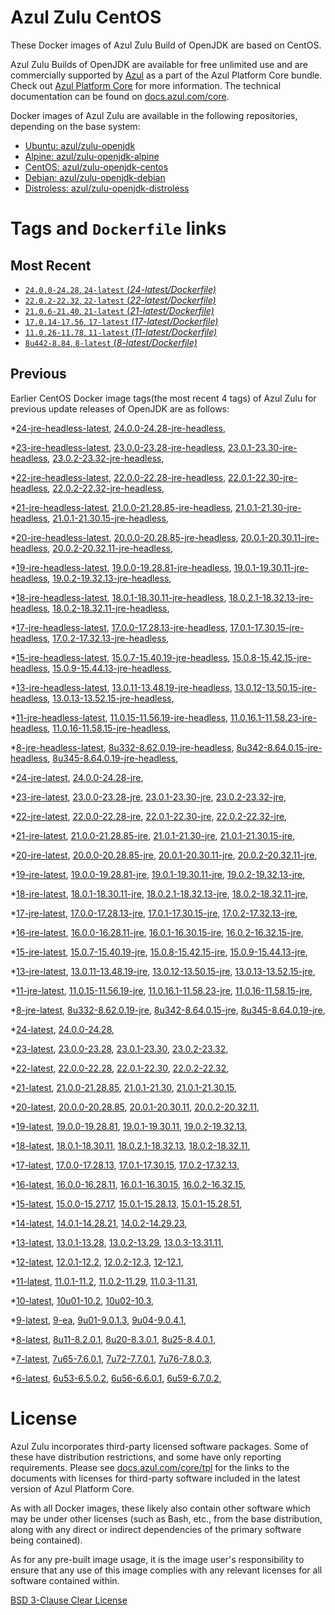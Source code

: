 Azul Zulu CentOS
================

These Docker images of Azul Zulu Build of OpenJDK are based on CentOS.

Azul Zulu Builds of OpenJDK are available for free unlimited use and are commercially supported by [Azul][1] as a part of the Azul Platform Core bundle.
Check out [Azul Platform Core][2] for more information. The technical documentation can be found on [docs.azul.com/core][3].

Docker images of Azul Zulu are available in the following repositories, depending on the base system:

  * [Ubuntu: azul/zulu-openjdk][4]
  * [Alpine: azul/zulu-openjdk-alpine][5]
  * [CentOS: azul/zulu-openjdk-centos][6]
  * [Debian: azul/zulu-openjdk-debian][7]
  * [Distroless: azul/zulu-openjdk-distroless][8]

Tags and `Dockerfile` links
===========================

Most Recent
-----------


  * [`24.0.0-24.28`, `24-latest` (*24-latest/Dockerfile)*][36]
  * [`22.0.2-22.32`, `22-latest` (*22-latest/Dockerfile)*][50]
  * [`21.0.6-21.40`, `21-latest` (*21-latest/Dockerfile)*][60]
  * [`17.0.14-17.56`, `17-latest` (*17-latest/Dockerfile)*][116]
  * [`11.0.26-11.78`, `11-latest` (*11-latest/Dockerfile)*][229]
  * [`8u442-8.84`, `8-latest` (*8-latest/Dockerfile)*][298]

Previous
--------

Earlier CentOS Docker image tags(the most recent 4 tags) of Azul Zulu for previous update releases of OpenJDK are as follows:


  *[24-jre-headless-latest][11],
  [24.0.0-24.28-jre-headless][39],
  
  *[23-jre-headless-latest][12],
  [23.0.0-23.28-jre-headless][43],
  [23.0.1-23.30-jre-headless][45],
  [23.0.2-23.32-jre-headless][49],
  
  *[22-jre-headless-latest][13],
  [22.0.0-22.28-jre-headless][51],
  [22.0.1-22.30-jre-headless][55],
  [22.0.2-22.32-jre-headless][59],
  
  *[21-jre-headless-latest][14],
  [21.0.0-21.28.85-jre-headless][61],
  [21.0.1-21.30-jre-headless][65],
  [21.0.1-21.30.15-jre-headless][67],
  
  
  
  
  
  
  *[20-jre-headless-latest][15],
  [20.0.0-20.28.85-jre-headless][88],
  [20.0.1-20.30.11-jre-headless][90],
  [20.0.2-20.32.11-jre-headless][94],
  
  *[19-jre-headless-latest][16],
  [19.0.0-19.28.81-jre-headless][96],
  [19.0.1-19.30.11-jre-headless][100],
  [19.0.2-19.32.13-jre-headless][104],
  
  *[18-jre-headless-latest][17],
  [18.0.1-18.30.11-jre-headless][107],
  [18.0.2.1-18.32.13-jre-headless][111],
  [18.0.2-18.32.11-jre-headless][113],
  
  *[17-jre-headless-latest][18],
  [17.0.0-17.28.13-jre-headless][117],
  [17.0.1-17.30.15-jre-headless][122],
  [17.0.2-17.32.13-jre-headless][125],
  
  
  
  
  
  
  
  
  
  
  
  
  
  
  
  
  *[15-jre-headless-latest][19],
  [15.0.7-15.40.19-jre-headless][188],
  [15.0.8-15.42.15-jre-headless][192],
  [15.0.9-15.44.13-jre-headless][194],
  
  
  *[13-jre-headless-latest][20],
  [13.0.11-13.48.19-jre-headless][214],
  [13.0.12-13.50.15-jre-headless][218],
  [13.0.13-13.52.15-jre-headless][219],
  
  
  *[11-jre-headless-latest][21],
  [11.0.15-11.56.19-jre-headless][246],
  [11.0.16.1-11.58.23-jre-headless][248],
  [11.0.16-11.58.15-jre-headless][252],
  
  
  
  
  
  
  
  
  
  
  
  
  
  *[8-jre-headless-latest][22],
  [8u332-8.62.0.19-jre-headless][336],
  [8u342-8.64.0.15-jre-headless][340],
  [8u345-8.64.0.19-jre-headless][343],
  
  
  
  
  
  
  
  
  
  
  
  
  
  *[24-jre-latest][23],
  [24.0.0-24.28-jre][38],
  
  *[23-jre-latest][24],
  [23.0.0-23.28-jre][41],
  [23.0.1-23.30-jre][46],
  [23.0.2-23.32-jre][48],
  
  *[22-jre-latest][25],
  [22.0.0-22.28-jre][53],
  [22.0.1-22.30-jre][54],
  [22.0.2-22.32-jre][58],
  
  *[21-jre-latest][26],
  [21.0.0-21.28.85-jre][63],
  [21.0.1-21.30-jre][64],
  [21.0.1-21.30.15-jre][69],
  
  
  
  
  
  
  *[20-jre-latest][27],
  [20.0.0-20.28.85-jre][87],
  [20.0.1-20.30.11-jre][91],
  [20.0.2-20.32.11-jre][93],
  
  *[19-jre-latest][28],
  [19.0.0-19.28.81-jre][98],
  [19.0.1-19.30.11-jre][99],
  [19.0.2-19.32.13-jre][102],
  
  *[18-jre-latest][29],
  [18.0.1-18.30.11-jre][109],
  [18.0.2.1-18.32.13-jre][110],
  [18.0.2-18.32.11-jre][114],
  
  *[17-jre-latest][30],
  [17.0.0-17.28.13-jre][119],
  [17.0.1-17.30.15-jre][120],
  [17.0.2-17.32.13-jre][124],
  
  
  
  
  
  
  
  
  
  
  
  
  
  
  
  
  *[16-jre-latest][31],
  [16.0.0-16.28.11-jre][173],
  [16.0.1-16.30.15-jre][174],
  [16.0.2-16.32.15-jre][177],
  
  *[15-jre-latest][32],
  [15.0.7-15.40.19-jre][187],
  [15.0.8-15.42.15-jre][191],
  [15.0.9-15.44.13-jre][193],
  
  
  *[13-jre-latest][33],
  [13.0.11-13.48.19-jre][215],
  [13.0.12-13.50.15-jre][216],
  [13.0.13-13.52.15-jre][221],
  
  
  *[11-jre-latest][34],
  [11.0.15-11.56.19-jre][245],
  [11.0.16.1-11.58.23-jre][250],
  [11.0.16-11.58.15-jre][253],
  
  
  
  
  
  
  
  
  
  
  
  
  
  *[8-jre-latest][35],
  [8u332-8.62.0.19-jre][337],
  [8u342-8.64.0.15-jre][341],
  [8u345-8.64.0.19-jre][344],
  
  
  
  
  
  
  
  
  
  
  
  
  
  *[24-latest][36],
  [24.0.0-24.28][37],
  
  *[23-latest][40],
  [23.0.0-23.28][42],
  [23.0.1-23.30][44],
  [23.0.2-23.32][47],
  
  *[22-latest][50],
  [22.0.0-22.28][52],
  [22.0.1-22.30][56],
  [22.0.2-22.32][57],
  
  *[21-latest][60],
  [21.0.0-21.28.85][62],
  [21.0.1-21.30][66],
  [21.0.1-21.30.15][68],
  
  
  
  
  
  
  *[20-latest][85],
  [20.0.0-20.28.85][86],
  [20.0.1-20.30.11][89],
  [20.0.2-20.32.11][92],
  
  *[19-latest][95],
  [19.0.0-19.28.81][97],
  [19.0.1-19.30.11][101],
  [19.0.2-19.32.13][103],
  
  
  *[18-latest][106],
  [18.0.1-18.30.11][108],
  [18.0.2.1-18.32.13][112],
  [18.0.2-18.32.11][115],
  
  *[17-latest][116],
  [17.0.0-17.28.13][118],
  [17.0.1-17.30.15][121],
  [17.0.2-17.32.13][123],
  
  
  
  
  
  
  
  
  
  
  
  
  
  
  
  
  *[16-latest][171],
  [16.0.0-16.28.11][172],
  [16.0.1-16.30.15][175],
  [16.0.2-16.32.15][176],
  
  *[15-latest][178],
  [15.0.0-15.27.17][179],
  [15.0.1-15.28.13][180],
  [15.0.1-15.28.51][181],
  
  
  
  
  
  
  
  
  
  
  *[14-latest][199],
  [14.0.1-14.28.21][200],
  [14.0.2-14.29.23][201],
  
  *[13-latest][202],
  [13.0.1-13.28][203],
  [13.0.2-13.29][204],
  [13.0.3-13.31.11][205],
  
  
  
  
  
  
  
  
  
  
  
  
  *[12-latest][225],
  [12.0.1-12.2][226],
  [12.0.2-12.3][227],
  [12-12.1][228],
  
  *[11-latest][229],
  [11.0.1-11.2][230],
  [11.0.2-11.29][231],
  [11.0.3-11.31][232],
  
  
  
  
  
  
  
  
  
  
  
  
  
  
  
  
  
  
  
  
  
  
  
  
  
  
  
  
  *[10-latest][290],
  [10u01-10.2][291],
  [10u02-10.3][292],
  
  *[9-latest][293],
  [9-ea][294],
  [9u01-9.0.1.3][295],
  [9u04-9.0.4.1][296],
  
  
  *[8-latest][298],
  [8u11-8.2.0.1][299],
  [8u20-8.3.0.1][300],
  [8u25-8.4.0.1][301],
  
  
  
  
  
  
  
  
  
  
  
  
  
  
  
  
  
  
  
  
  
  
  
  
  
  
  
  
  
  
  
  
  
  
  
  
  
  
  
  
  
  
  
  
  
  
  
  
  
  
  *[7-latest][381],
  [7u65-7.6.0.1][382],
  [7u72-7.7.0.1][383],
  [7u76-7.8.0.3][384],
  
  
  
  
  
  
  
  
  
  
  
  
  
  
  
  
  
  
  
  
  
  
  
  
  
  
  
  
  
  
  
  
  *[6-latest][416],
  [6u53-6.5.0.2][417],
  [6u56-6.6.0.1][418],
  [6u59-6.7.0.2][419],
  
  
  
  
  
  
  
  
  
  
  
  
  
  
  
  License
=======

Azul Zulu incorporates third-party licensed software packages. Some of these have distribution restrictions, and some have only reporting requirements. Please see [docs.azul.com/core/tpl][9] for the links to the documents with licenses for third-party software included in the latest version of Azul Platform Core.

As with all Docker images, these likely also contain other software which may be under other licenses (such as Bash, etc., from the base distribution, along with any direct or indirect dependencies of the primary software being contained).

As for any pre-built image usage, it is the image user's responsibility to ensure that any use of this image complies with any relevant licenses for all software contained within.

[BSD 3-Clause Clear License][10]

  [1]: https://www.azul.com/
  [2]: https://www.azul.com/products/core/
  [3]: https://docs.azul.com/core/
  [4]: https://hub.docker.com/r/azul/zulu-openjdk
  [5]: https://hub.docker.com/r/azul/zulu-openjdk-alpine
  [6]: https://hub.docker.com/r/azul/zulu-openjdk-centos
  [7]: https://hub.docker.com/r/azul/zulu-openjdk-debian
  [8]: https://hub.docker.com/r/azul/zulu-openjdk-distroless
  [9]: https://docs.azul.com/core/tpl
  [10]: https://github.com/zulu-openjdk/zulu-openjdk/blob/master/LICENSE.txt


  [11]: https://github.com/zulu-openjdk/zulu-openjdk/blob/master/centos/24-jre-headless-latest/Dockerfile
  [39]: https://github.com/zulu-openjdk/zulu-openjdk/blob/master/centos/24.0.0-24.28-jre-headless/Dockerfile
  
  [12]: https://github.com/zulu-openjdk/zulu-openjdk/blob/master/centos/23-jre-headless-latest/Dockerfile
  [43]: https://github.com/zulu-openjdk/zulu-openjdk/blob/master/centos/23.0.0-23.28-jre-headless/Dockerfile
  [45]: https://github.com/zulu-openjdk/zulu-openjdk/blob/master/centos/23.0.1-23.30-jre-headless/Dockerfile
  [49]: https://github.com/zulu-openjdk/zulu-openjdk/blob/master/centos/23.0.2-23.32-jre-headless/Dockerfile
  
  [13]: https://github.com/zulu-openjdk/zulu-openjdk/blob/master/centos/22-jre-headless-latest/Dockerfile
  [51]: https://github.com/zulu-openjdk/zulu-openjdk/blob/master/centos/22.0.0-22.28-jre-headless/Dockerfile
  [55]: https://github.com/zulu-openjdk/zulu-openjdk/blob/master/centos/22.0.1-22.30-jre-headless/Dockerfile
  [59]: https://github.com/zulu-openjdk/zulu-openjdk/blob/master/centos/22.0.2-22.32-jre-headless/Dockerfile
  
  [14]: https://github.com/zulu-openjdk/zulu-openjdk/blob/master/centos/21-jre-headless-latest/Dockerfile
  [61]: https://github.com/zulu-openjdk/zulu-openjdk/blob/master/centos/21.0.0-21.28.85-jre-headless/Dockerfile
  [65]: https://github.com/zulu-openjdk/zulu-openjdk/blob/master/centos/21.0.1-21.30-jre-headless/Dockerfile
  [67]: https://github.com/zulu-openjdk/zulu-openjdk/blob/master/centos/21.0.1-21.30.15-jre-headless/Dockerfile
  
  
  
  
  
  
  [15]: https://github.com/zulu-openjdk/zulu-openjdk/blob/master/centos/20-jre-headless-latest/Dockerfile
  [88]: https://github.com/zulu-openjdk/zulu-openjdk/blob/master/centos/20.0.0-20.28.85-jre-headless/Dockerfile
  [90]: https://github.com/zulu-openjdk/zulu-openjdk/blob/master/centos/20.0.1-20.30.11-jre-headless/Dockerfile
  [94]: https://github.com/zulu-openjdk/zulu-openjdk/blob/master/centos/20.0.2-20.32.11-jre-headless/Dockerfile
  
  [16]: https://github.com/zulu-openjdk/zulu-openjdk/blob/master/centos/19-jre-headless-latest/Dockerfile
  [96]: https://github.com/zulu-openjdk/zulu-openjdk/blob/master/centos/19.0.0-19.28.81-jre-headless/Dockerfile
  [100]: https://github.com/zulu-openjdk/zulu-openjdk/blob/master/centos/19.0.1-19.30.11-jre-headless/Dockerfile
  [104]: https://github.com/zulu-openjdk/zulu-openjdk/blob/master/centos/19.0.2-19.32.13-jre-headless/Dockerfile
  
  [17]: https://github.com/zulu-openjdk/zulu-openjdk/blob/master/centos/18-jre-headless-latest/Dockerfile
  [107]: https://github.com/zulu-openjdk/zulu-openjdk/blob/master/centos/18.0.1-18.30.11-jre-headless/Dockerfile
  [111]: https://github.com/zulu-openjdk/zulu-openjdk/blob/master/centos/18.0.2.1-18.32.13-jre-headless/Dockerfile
  [113]: https://github.com/zulu-openjdk/zulu-openjdk/blob/master/centos/18.0.2-18.32.11-jre-headless/Dockerfile
  
  [18]: https://github.com/zulu-openjdk/zulu-openjdk/blob/master/centos/17-jre-headless-latest/Dockerfile
  [117]: https://github.com/zulu-openjdk/zulu-openjdk/blob/master/centos/17.0.0-17.28.13-jre-headless/Dockerfile
  [122]: https://github.com/zulu-openjdk/zulu-openjdk/blob/master/centos/17.0.1-17.30.15-jre-headless/Dockerfile
  [125]: https://github.com/zulu-openjdk/zulu-openjdk/blob/master/centos/17.0.2-17.32.13-jre-headless/Dockerfile
  
  
  
  
  
  
  
  
  
  
  
  
  
  
  
  
  [19]: https://github.com/zulu-openjdk/zulu-openjdk/blob/master/centos/15-jre-headless-latest/Dockerfile
  [188]: https://github.com/zulu-openjdk/zulu-openjdk/blob/master/centos/15.0.7-15.40.19-jre-headless/Dockerfile
  [192]: https://github.com/zulu-openjdk/zulu-openjdk/blob/master/centos/15.0.8-15.42.15-jre-headless/Dockerfile
  [194]: https://github.com/zulu-openjdk/zulu-openjdk/blob/master/centos/15.0.9-15.44.13-jre-headless/Dockerfile
  
  
  [20]: https://github.com/zulu-openjdk/zulu-openjdk/blob/master/centos/13-jre-headless-latest/Dockerfile
  [214]: https://github.com/zulu-openjdk/zulu-openjdk/blob/master/centos/13.0.11-13.48.19-jre-headless/Dockerfile
  [218]: https://github.com/zulu-openjdk/zulu-openjdk/blob/master/centos/13.0.12-13.50.15-jre-headless/Dockerfile
  [219]: https://github.com/zulu-openjdk/zulu-openjdk/blob/master/centos/13.0.13-13.52.15-jre-headless/Dockerfile
  
  
  [21]: https://github.com/zulu-openjdk/zulu-openjdk/blob/master/centos/11-jre-headless-latest/Dockerfile
  [246]: https://github.com/zulu-openjdk/zulu-openjdk/blob/master/centos/11.0.15-11.56.19-jre-headless/Dockerfile
  [248]: https://github.com/zulu-openjdk/zulu-openjdk/blob/master/centos/11.0.16.1-11.58.23-jre-headless/Dockerfile
  [252]: https://github.com/zulu-openjdk/zulu-openjdk/blob/master/centos/11.0.16-11.58.15-jre-headless/Dockerfile
  
  
  
  
  
  
  
  
  
  
  
  
  
  [22]: https://github.com/zulu-openjdk/zulu-openjdk/blob/master/centos/8-jre-headless-latest/Dockerfile
  [336]: https://github.com/zulu-openjdk/zulu-openjdk/blob/master/centos/8u332-8.62.0.19-jre-headless/Dockerfile
  [340]: https://github.com/zulu-openjdk/zulu-openjdk/blob/master/centos/8u342-8.64.0.15-jre-headless/Dockerfile
  [343]: https://github.com/zulu-openjdk/zulu-openjdk/blob/master/centos/8u345-8.64.0.19-jre-headless/Dockerfile
  
  
  
  
  
  
  
  
  
  
  
  
  
  [23]: https://github.com/zulu-openjdk/zulu-openjdk/blob/master/centos/24-jre-latest/Dockerfile
  [38]: https://github.com/zulu-openjdk/zulu-openjdk/blob/master/centos/24.0.0-24.28-jre/Dockerfile
  
  [24]: https://github.com/zulu-openjdk/zulu-openjdk/blob/master/centos/23-jre-latest/Dockerfile
  [41]: https://github.com/zulu-openjdk/zulu-openjdk/blob/master/centos/23.0.0-23.28-jre/Dockerfile
  [46]: https://github.com/zulu-openjdk/zulu-openjdk/blob/master/centos/23.0.1-23.30-jre/Dockerfile
  [48]: https://github.com/zulu-openjdk/zulu-openjdk/blob/master/centos/23.0.2-23.32-jre/Dockerfile
  
  [25]: https://github.com/zulu-openjdk/zulu-openjdk/blob/master/centos/22-jre-latest/Dockerfile
  [53]: https://github.com/zulu-openjdk/zulu-openjdk/blob/master/centos/22.0.0-22.28-jre/Dockerfile
  [54]: https://github.com/zulu-openjdk/zulu-openjdk/blob/master/centos/22.0.1-22.30-jre/Dockerfile
  [58]: https://github.com/zulu-openjdk/zulu-openjdk/blob/master/centos/22.0.2-22.32-jre/Dockerfile
  
  [26]: https://github.com/zulu-openjdk/zulu-openjdk/blob/master/centos/21-jre-latest/Dockerfile
  [63]: https://github.com/zulu-openjdk/zulu-openjdk/blob/master/centos/21.0.0-21.28.85-jre/Dockerfile
  [64]: https://github.com/zulu-openjdk/zulu-openjdk/blob/master/centos/21.0.1-21.30-jre/Dockerfile
  [69]: https://github.com/zulu-openjdk/zulu-openjdk/blob/master/centos/21.0.1-21.30.15-jre/Dockerfile
  
  
  
  
  
  
  [27]: https://github.com/zulu-openjdk/zulu-openjdk/blob/master/centos/20-jre-latest/Dockerfile
  [87]: https://github.com/zulu-openjdk/zulu-openjdk/blob/master/centos/20.0.0-20.28.85-jre/Dockerfile
  [91]: https://github.com/zulu-openjdk/zulu-openjdk/blob/master/centos/20.0.1-20.30.11-jre/Dockerfile
  [93]: https://github.com/zulu-openjdk/zulu-openjdk/blob/master/centos/20.0.2-20.32.11-jre/Dockerfile
  
  [28]: https://github.com/zulu-openjdk/zulu-openjdk/blob/master/centos/19-jre-latest/Dockerfile
  [98]: https://github.com/zulu-openjdk/zulu-openjdk/blob/master/centos/19.0.0-19.28.81-jre/Dockerfile
  [99]: https://github.com/zulu-openjdk/zulu-openjdk/blob/master/centos/19.0.1-19.30.11-jre/Dockerfile
  [102]: https://github.com/zulu-openjdk/zulu-openjdk/blob/master/centos/19.0.2-19.32.13-jre/Dockerfile
  
  [29]: https://github.com/zulu-openjdk/zulu-openjdk/blob/master/centos/18-jre-latest/Dockerfile
  [109]: https://github.com/zulu-openjdk/zulu-openjdk/blob/master/centos/18.0.1-18.30.11-jre/Dockerfile
  [110]: https://github.com/zulu-openjdk/zulu-openjdk/blob/master/centos/18.0.2.1-18.32.13-jre/Dockerfile
  [114]: https://github.com/zulu-openjdk/zulu-openjdk/blob/master/centos/18.0.2-18.32.11-jre/Dockerfile
  
  [30]: https://github.com/zulu-openjdk/zulu-openjdk/blob/master/centos/17-jre-latest/Dockerfile
  [119]: https://github.com/zulu-openjdk/zulu-openjdk/blob/master/centos/17.0.0-17.28.13-jre/Dockerfile
  [120]: https://github.com/zulu-openjdk/zulu-openjdk/blob/master/centos/17.0.1-17.30.15-jre/Dockerfile
  [124]: https://github.com/zulu-openjdk/zulu-openjdk/blob/master/centos/17.0.2-17.32.13-jre/Dockerfile
  
  
  
  
  
  
  
  
  
  
  
  
  
  
  
  
  [31]: https://github.com/zulu-openjdk/zulu-openjdk/blob/master/centos/16-jre-latest/Dockerfile
  [173]: https://github.com/zulu-openjdk/zulu-openjdk/blob/master/centos/16.0.0-16.28.11-jre/Dockerfile
  [174]: https://github.com/zulu-openjdk/zulu-openjdk/blob/master/centos/16.0.1-16.30.15-jre/Dockerfile
  [177]: https://github.com/zulu-openjdk/zulu-openjdk/blob/master/centos/16.0.2-16.32.15-jre/Dockerfile
  
  [32]: https://github.com/zulu-openjdk/zulu-openjdk/blob/master/centos/15-jre-latest/Dockerfile
  [187]: https://github.com/zulu-openjdk/zulu-openjdk/blob/master/centos/15.0.7-15.40.19-jre/Dockerfile
  [191]: https://github.com/zulu-openjdk/zulu-openjdk/blob/master/centos/15.0.8-15.42.15-jre/Dockerfile
  [193]: https://github.com/zulu-openjdk/zulu-openjdk/blob/master/centos/15.0.9-15.44.13-jre/Dockerfile
  
  
  [33]: https://github.com/zulu-openjdk/zulu-openjdk/blob/master/centos/13-jre-latest/Dockerfile
  [215]: https://github.com/zulu-openjdk/zulu-openjdk/blob/master/centos/13.0.11-13.48.19-jre/Dockerfile
  [216]: https://github.com/zulu-openjdk/zulu-openjdk/blob/master/centos/13.0.12-13.50.15-jre/Dockerfile
  [221]: https://github.com/zulu-openjdk/zulu-openjdk/blob/master/centos/13.0.13-13.52.15-jre/Dockerfile
  
  
  [34]: https://github.com/zulu-openjdk/zulu-openjdk/blob/master/centos/11-jre-latest/Dockerfile
  [245]: https://github.com/zulu-openjdk/zulu-openjdk/blob/master/centos/11.0.15-11.56.19-jre/Dockerfile
  [250]: https://github.com/zulu-openjdk/zulu-openjdk/blob/master/centos/11.0.16.1-11.58.23-jre/Dockerfile
  [253]: https://github.com/zulu-openjdk/zulu-openjdk/blob/master/centos/11.0.16-11.58.15-jre/Dockerfile
  
  
  
  
  
  
  
  
  
  
  
  
  
  [35]: https://github.com/zulu-openjdk/zulu-openjdk/blob/master/centos/8-jre-latest/Dockerfile
  [337]: https://github.com/zulu-openjdk/zulu-openjdk/blob/master/centos/8u332-8.62.0.19-jre/Dockerfile
  [341]: https://github.com/zulu-openjdk/zulu-openjdk/blob/master/centos/8u342-8.64.0.15-jre/Dockerfile
  [344]: https://github.com/zulu-openjdk/zulu-openjdk/blob/master/centos/8u345-8.64.0.19-jre/Dockerfile
  
  
  
  
  
  
  
  
  
  
  
  
  
  [36]: https://github.com/zulu-openjdk/zulu-openjdk/blob/master/centos/24-latest/Dockerfile
  [37]: https://github.com/zulu-openjdk/zulu-openjdk/blob/master/centos/24.0.0-24.28/Dockerfile
  
  [40]: https://github.com/zulu-openjdk/zulu-openjdk/blob/master/centos/23-latest/Dockerfile
  [42]: https://github.com/zulu-openjdk/zulu-openjdk/blob/master/centos/23.0.0-23.28/Dockerfile
  [44]: https://github.com/zulu-openjdk/zulu-openjdk/blob/master/centos/23.0.1-23.30/Dockerfile
  [47]: https://github.com/zulu-openjdk/zulu-openjdk/blob/master/centos/23.0.2-23.32/Dockerfile
  
  [50]: https://github.com/zulu-openjdk/zulu-openjdk/blob/master/centos/22-latest/Dockerfile
  [52]: https://github.com/zulu-openjdk/zulu-openjdk/blob/master/centos/22.0.0-22.28/Dockerfile
  [56]: https://github.com/zulu-openjdk/zulu-openjdk/blob/master/centos/22.0.1-22.30/Dockerfile
  [57]: https://github.com/zulu-openjdk/zulu-openjdk/blob/master/centos/22.0.2-22.32/Dockerfile
  
  [60]: https://github.com/zulu-openjdk/zulu-openjdk/blob/master/centos/21-latest/Dockerfile
  [62]: https://github.com/zulu-openjdk/zulu-openjdk/blob/master/centos/21.0.0-21.28.85/Dockerfile
  [66]: https://github.com/zulu-openjdk/zulu-openjdk/blob/master/centos/21.0.1-21.30/Dockerfile
  [68]: https://github.com/zulu-openjdk/zulu-openjdk/blob/master/centos/21.0.1-21.30.15/Dockerfile
  
  
  
  
  
  
  [85]: https://github.com/zulu-openjdk/zulu-openjdk/blob/master/centos/20-latest/Dockerfile
  [86]: https://github.com/zulu-openjdk/zulu-openjdk/blob/master/centos/20.0.0-20.28.85/Dockerfile
  [89]: https://github.com/zulu-openjdk/zulu-openjdk/blob/master/centos/20.0.1-20.30.11/Dockerfile
  [92]: https://github.com/zulu-openjdk/zulu-openjdk/blob/master/centos/20.0.2-20.32.11/Dockerfile
  
  [95]: https://github.com/zulu-openjdk/zulu-openjdk/blob/master/centos/19-latest/Dockerfile
  [97]: https://github.com/zulu-openjdk/zulu-openjdk/blob/master/centos/19.0.0-19.28.81/Dockerfile
  [101]: https://github.com/zulu-openjdk/zulu-openjdk/blob/master/centos/19.0.1-19.30.11/Dockerfile
  [103]: https://github.com/zulu-openjdk/zulu-openjdk/blob/master/centos/19.0.2-19.32.13/Dockerfile
  
  
  [106]: https://github.com/zulu-openjdk/zulu-openjdk/blob/master/centos/18-latest/Dockerfile
  [108]: https://github.com/zulu-openjdk/zulu-openjdk/blob/master/centos/18.0.1-18.30.11/Dockerfile
  [112]: https://github.com/zulu-openjdk/zulu-openjdk/blob/master/centos/18.0.2.1-18.32.13/Dockerfile
  [115]: https://github.com/zulu-openjdk/zulu-openjdk/blob/master/centos/18.0.2-18.32.11/Dockerfile
  
  [116]: https://github.com/zulu-openjdk/zulu-openjdk/blob/master/centos/17-latest/Dockerfile
  [118]: https://github.com/zulu-openjdk/zulu-openjdk/blob/master/centos/17.0.0-17.28.13/Dockerfile
  [121]: https://github.com/zulu-openjdk/zulu-openjdk/blob/master/centos/17.0.1-17.30.15/Dockerfile
  [123]: https://github.com/zulu-openjdk/zulu-openjdk/blob/master/centos/17.0.2-17.32.13/Dockerfile
  
  
  
  
  
  
  
  
  
  
  
  
  
  
  
  
  [171]: https://github.com/zulu-openjdk/zulu-openjdk/blob/master/centos/16-latest/Dockerfile
  [172]: https://github.com/zulu-openjdk/zulu-openjdk/blob/master/centos/16.0.0-16.28.11/Dockerfile
  [175]: https://github.com/zulu-openjdk/zulu-openjdk/blob/master/centos/16.0.1-16.30.15/Dockerfile
  [176]: https://github.com/zulu-openjdk/zulu-openjdk/blob/master/centos/16.0.2-16.32.15/Dockerfile
  
  [178]: https://github.com/zulu-openjdk/zulu-openjdk/blob/master/centos/15-latest/Dockerfile
  [179]: https://github.com/zulu-openjdk/zulu-openjdk/blob/master/centos/15.0.0-15.27.17/Dockerfile
  [180]: https://github.com/zulu-openjdk/zulu-openjdk/blob/master/centos/15.0.1-15.28.13/Dockerfile
  [181]: https://github.com/zulu-openjdk/zulu-openjdk/blob/master/centos/15.0.1-15.28.51/Dockerfile
  
  
  
  
  
  
  
  
  
  
  [199]: https://github.com/zulu-openjdk/zulu-openjdk/blob/master/centos/14-latest/Dockerfile
  [200]: https://github.com/zulu-openjdk/zulu-openjdk/blob/master/centos/14.0.1-14.28.21/Dockerfile
  [201]: https://github.com/zulu-openjdk/zulu-openjdk/blob/master/centos/14.0.2-14.29.23/Dockerfile
  
  [202]: https://github.com/zulu-openjdk/zulu-openjdk/blob/master/centos/13-latest/Dockerfile
  [203]: https://github.com/zulu-openjdk/zulu-openjdk/blob/master/centos/13.0.1-13.28/Dockerfile
  [204]: https://github.com/zulu-openjdk/zulu-openjdk/blob/master/centos/13.0.2-13.29/Dockerfile
  [205]: https://github.com/zulu-openjdk/zulu-openjdk/blob/master/centos/13.0.3-13.31.11/Dockerfile
  
  
  
  
  
  
  
  
  
  
  
  
  [225]: https://github.com/zulu-openjdk/zulu-openjdk/blob/master/centos/12-latest/Dockerfile
  [226]: https://github.com/zulu-openjdk/zulu-openjdk/blob/master/centos/12.0.1-12.2/Dockerfile
  [227]: https://github.com/zulu-openjdk/zulu-openjdk/blob/master/centos/12.0.2-12.3/Dockerfile
  [228]: https://github.com/zulu-openjdk/zulu-openjdk/blob/master/centos/12-12.1/Dockerfile
  
  [229]: https://github.com/zulu-openjdk/zulu-openjdk/blob/master/centos/11-latest/Dockerfile
  [230]: https://github.com/zulu-openjdk/zulu-openjdk/blob/master/centos/11.0.1-11.2/Dockerfile
  [231]: https://github.com/zulu-openjdk/zulu-openjdk/blob/master/centos/11.0.2-11.29/Dockerfile
  [232]: https://github.com/zulu-openjdk/zulu-openjdk/blob/master/centos/11.0.3-11.31/Dockerfile
  
  
  
  
  
  
  
  
  
  
  
  
  
  
  
  
  
  
  
  
  
  
  
  
  
  
  
  
  [290]: https://github.com/zulu-openjdk/zulu-openjdk/blob/master/centos/10-latest/Dockerfile
  [291]: https://github.com/zulu-openjdk/zulu-openjdk/blob/master/centos/10u01-10.2/Dockerfile
  [292]: https://github.com/zulu-openjdk/zulu-openjdk/blob/master/centos/10u02-10.3/Dockerfile
  
  [293]: https://github.com/zulu-openjdk/zulu-openjdk/blob/master/centos/9-latest/Dockerfile
  [294]: https://github.com/zulu-openjdk/zulu-openjdk/blob/master/centos/9-ea/Dockerfile
  [295]: https://github.com/zulu-openjdk/zulu-openjdk/blob/master/centos/9u01-9.0.1.3/Dockerfile
  [296]: https://github.com/zulu-openjdk/zulu-openjdk/blob/master/centos/9u04-9.0.4.1/Dockerfile
  
  
  [298]: https://github.com/zulu-openjdk/zulu-openjdk/blob/master/centos/8-latest/Dockerfile
  [299]: https://github.com/zulu-openjdk/zulu-openjdk/blob/master/centos/8u11-8.2.0.1/Dockerfile
  [300]: https://github.com/zulu-openjdk/zulu-openjdk/blob/master/centos/8u20-8.3.0.1/Dockerfile
  [301]: https://github.com/zulu-openjdk/zulu-openjdk/blob/master/centos/8u25-8.4.0.1/Dockerfile
  
  
  
  
  
  
  
  
  
  
  
  
  
  
  
  
  
  
  
  
  
  
  
  
  
  
  
  
  
  
  
  
  
  
  
  
  
  
  
  
  
  
  
  
  
  
  
  
  
  
  [381]: https://github.com/zulu-openjdk/zulu-openjdk/blob/master/centos/7-latest/Dockerfile
  [382]: https://github.com/zulu-openjdk/zulu-openjdk/blob/master/centos/7u65-7.6.0.1/Dockerfile
  [383]: https://github.com/zulu-openjdk/zulu-openjdk/blob/master/centos/7u72-7.7.0.1/Dockerfile
  [384]: https://github.com/zulu-openjdk/zulu-openjdk/blob/master/centos/7u76-7.8.0.3/Dockerfile
  
  
  
  
  
  
  
  
  
  
  
  
  
  
  
  
  
  
  
  
  
  
  
  
  
  
  
  
  
  
  
  
  [416]: https://github.com/zulu-openjdk/zulu-openjdk/blob/master/centos/6-latest/Dockerfile
  [417]: https://github.com/zulu-openjdk/zulu-openjdk/blob/master/centos/6u53-6.5.0.2/Dockerfile
  [418]: https://github.com/zulu-openjdk/zulu-openjdk/blob/master/centos/6u56-6.6.0.1/Dockerfile
  [419]: https://github.com/zulu-openjdk/zulu-openjdk/blob/master/centos/6u59-6.7.0.2/Dockerfile
  
  
  
  
  
  
  
  
  
  
  
  
  
  
  
  